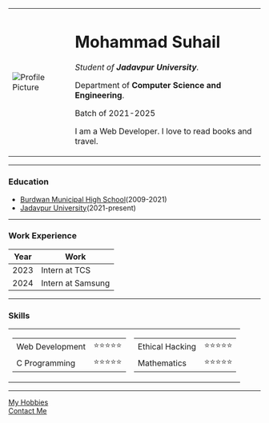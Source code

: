 <!DOCTYPE html>
<html lang="en">
<head>
    <meta charset="UTF-8">
    <title>Suhail's personal site</title>
</head>
<body>
    <table cellspacing="20">
        <tr>
            <td><img src="Images/pexels-arist-creathrive-2253573.jpg" alt="Profile Picture"></td>
            <td><h1>Mohammad Suhail</h1>
                <p><em>Student of <strong>Jadavpur University</strong>.</em></p>
                <p>Department of <strong>Computer Science and Engineering</strong>.</p> 
                <p>Batch of 2021-2025</p>
                <p>I am a Web Developer. I love to read books and travel.</p></td>
        </tr>
    </table>
    <hr>
    <h3>Education</h3>
    <ul>
        <li><a href="http://www.bmhschool.com/">Burdwan Municipal High School</a>(2009-2021)</li>
        <li><a href="http://www.jaduniv.edu.in/">Jadavpur University</a>(2021-present)</li>
    </ul>
    <hr>
    <h3>Work Experience</h3>
    <table cellspacing="10">
        <thead>
            <th>Year</th>
            <th>Work</th>
        </thead>
        <tbody>
        <tr>
            <td>2023</td>
            <td>Intern at TCS</td>
        </tr>
        <tr>
            <td>2024</td>
            <td>Intern at Samsung</td>
        </tr>
        </tbody>
    </table>
    <hr>
    <h3>Skills</h3>
    <table cellspacing="10">
        <tr>
            <td><table>
                <tr>
                    <td>Web Development</td>
                    <td>⭐⭐⭐⭐⭐</td>
                </tr>
                <tr>
                    <td>C Programming</td>
                    <td>⭐⭐⭐⭐⭐</td>
                </tr></table>
            </td>
            <td><table>
                <tr>
                    <td>Ethical Hacking</td>
                    <td>⭐⭐⭐⭐⭐</td>
                </tr>
                <tr>
                    <td>Mathematics</td>
                    <td>⭐⭐⭐⭐⭐</td>
                </tr></table>
            </td>
        </tr>
    </table>
    <hr>
    <a href="hobbies.html">My Hobbies</a>
    <br>
    <a href="contact.html">Contact Me</a>
</body>
</html>
